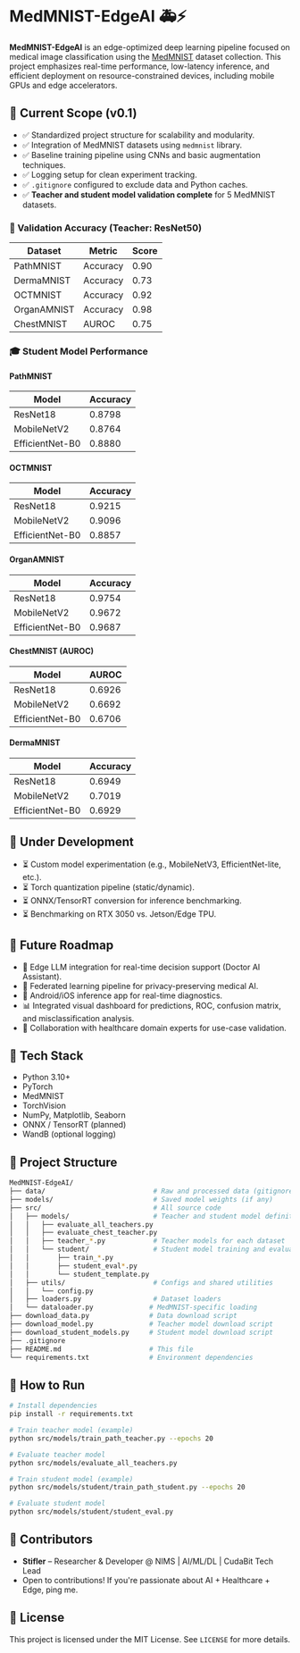 # MedMNIST-EdgeAI 🚑⚡

**MedMNIST-EdgeAI** is an edge-optimized deep learning pipeline focused on medical image classification using the [MedMNIST](https://medmnist.com/) dataset collection. This project emphasizes real-time performance, low-latency inference, and efficient deployment on resource-constrained devices, including mobile GPUs and edge accelerators.

## 📌 Current Scope (v0.1)

* ✅ Standardized project structure for scalability and modularity.
* ✅ Integration of MedMNIST datasets using `medmnist` library.
* ✅ Baseline training pipeline using CNNs and basic augmentation techniques.
* ✅ Logging setup for clean experiment tracking.
* ✅ `.gitignore` configured to exclude data and Python caches.
* ✅ **Teacher and student model validation complete** for 5 MedMNIST datasets.

### 🧠 Validation Accuracy (Teacher: ResNet50)

| Dataset     | Metric   | Score |
| ----------- | -------- | ----- |
| PathMNIST   | Accuracy | 0.90  |
| DermaMNIST  | Accuracy | 0.73  |
| OCTMNIST    | Accuracy | 0.92  |
| OrganAMNIST | Accuracy | 0.98  |
| ChestMNIST  | AUROC    | 0.75  |

### 🎓 Student Model Performance

#### PathMNIST

| Model           | Accuracy |
| --------------- | -------- |
| ResNet18        | 0.8798   |
| MobileNetV2     | 0.8764   |
| EfficientNet-B0 | 0.8880   |

#### OCTMNIST

| Model           | Accuracy |
| --------------- | -------- |
| ResNet18        | 0.9215   |
| MobileNetV2     | 0.9096   |
| EfficientNet-B0 | 0.8857   |

#### OrganAMNIST

| Model           | Accuracy |
| --------------- | -------- |
| ResNet18        | 0.9754   |
| MobileNetV2     | 0.9672   |
| EfficientNet-B0 | 0.9687   |

#### ChestMNIST (AUROC)

| Model           | AUROC  |
| --------------- | ------ |
| ResNet18        | 0.6926 |
| MobileNetV2     | 0.6692 |
| EfficientNet-B0 | 0.6706 |

#### DermaMNIST

| Model           | Accuracy |
| --------------- | -------- |
| ResNet18        | 0.6949   |
| MobileNetV2     | 0.7019   |
| EfficientNet-B0 | 0.6929   |

## 🚧 Under Development

* ⏳ Custom model experimentation (e.g., MobileNetV3, EfficientNet-lite, etc.).
* ⏳ Torch quantization pipeline (static/dynamic).
* ⏳ ONNX/TensorRT conversion for inference benchmarking.
* ⏳ Benchmarking on RTX 3050 vs. Jetson/Edge TPU.

## 🔮 Future Roadmap

* 🧠 Edge LLM integration for real-time decision support (Doctor AI Assistant).
* 🚁 Federated learning pipeline for privacy-preserving medical AI.
* 📲 Android/iOS inference app for real-time diagnostics.
* 📊 Integrated visual dashboard for predictions, ROC, confusion matrix, and misclassification analysis.
* 🤝 Collaboration with healthcare domain experts for use-case validation.

## 🧱 Tech Stack

* Python 3.10+
* PyTorch
* MedMNIST
* TorchVision
* NumPy, Matplotlib, Seaborn
* ONNX / TensorRT (planned)
* WandB (optional logging)

## 📂 Project Structure

```bash
MedMNIST-EdgeAI/
├── data/                           # Raw and processed data (gitignored)
├── models/                         # Saved model weights (if any)
├── src/                            # All source code
│   ├── models/                     # Teacher and student model definitions
│   │   ├── evaluate_all_teachers.py
│   │   ├── evaluate_chest_teacher.py
│   │   ├── teacher_*.py            # Teacher models for each dataset
│   │   └── student/                # Student model training and evaluation
│   │       ├── train_*.py
│   │       ├── student_eval*.py
│   │       └── student_template.py
│   ├── utils/                      # Configs and shared utilities
│   │   └── config.py
│   ├── loaders.py                  # Dataset loaders
│   └── dataloader.py              # MedMNIST-specific loading
├── download_data.py               # Data download script
├── download_model.py              # Teacher model download script
├── download_student_models.py     # Student model download script
├── .gitignore
├── README.md                      # This file
└── requirements.txt               # Environment dependencies
```

## 🧪 How to Run

```bash
# Install dependencies
pip install -r requirements.txt

# Train teacher model (example)
python src/models/train_path_teacher.py --epochs 20

# Evaluate teacher model
python src/models/evaluate_all_teachers.py

# Train student model (example)
python src/models/student/train_path_student.py --epochs 20

# Evaluate student model
python src/models/student/student_eval.py
```

## 🤝 Contributors

* **Stifler** – Researcher & Developer @ NIMS | AI/ML/DL | CudaBit Tech Lead
* Open to contributions! If you're passionate about AI + Healthcare + Edge, ping me.

## 📜 License

This project is licensed under the MIT License. See `LICENSE` for more details.
